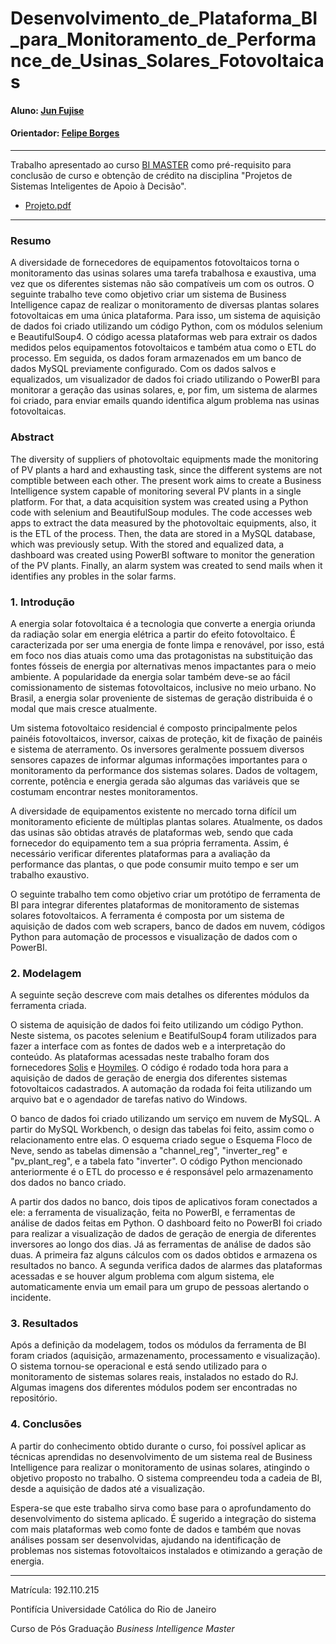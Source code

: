 ﻿# Desenvolvimento_de_Plataforma_BI_para_Monitoramento_de_Performance_de_Usinas_Solares_Fotovoltaicas

#### Aluno: [Jun Fujise](https://github.com/jfujise94)
#### Orientador: [Felipe Borges](https://github.com/FelipeBorgesC)

---

Trabalho apresentado ao curso [BI MASTER](https://ica.puc-rio.ai/bi-master) como pré-requisito para conclusão de curso e obtenção de crédito na disciplina "Projetos de Sistemas Inteligentes de Apoio à Decisão".

- [Projeto.pdf](https://github.com/jfujise94/Trabalho-BI)

---

### Resumo

A diversidade de fornecedores de equipamentos fotovoltaicos torna o monitoramento das usinas solares uma tarefa trabalhosa e exaustiva, uma vez que os diferentes sistemas não são compatíveis um com os outros. O seguinte trabalho teve como objetivo criar um sistema de Business Intelligence capaz de realizar o monitoramento de diversas plantas solares fotovoltaicas em uma única plataforma. Para isso, um sistema de aquisição de dados foi criado utilizando um código Python, com os módulos selenium e BeautifulSoup4. O código acessa plataformas web para extrair os dados medidos pelos equipamentos fotovoltaicos e também atua como o ETL do processo. Em seguida, os dados foram armazenados em um banco de dados MySQL previamente configurado. Com os dados salvos e equalizados, um visualizador de dados foi criado utilizando o PowerBI para monitorar a geração das usinas solares, e, por fim, um sistema de alarmes foi criado, para enviar emails quando identifica algum problema nas usinas fotovoltaicas.

### Abstract
The diversity of suppliers of photovoltaic equipments made the monitoring of PV plants a hard and exhausting task, since the different systems are not comptible between each other. The present work aims to create a Business Intelligence system capable of monitoring several PV plants in a single platform. For that, a data acquisition system was created using a Python code with selenium and BeautifulSoup modules. The code accesses web apps to extract the data measured by the photovoltaic equipments, also, it is the ETL of the process. Then, the data are stored in a MySQL database, which was previously setup. With the stored and equalized data, a dashboard was created using PowerBI software to monitor the generation of the PV plants. Finally, an alarm system was created to send mails when it identifies any probles in the solar farms.


### 1. Introdução

A energia solar fotovoltaica é a tecnologia que converte a energia oriunda da radiação solar em energia elétrica a partir do efeito fotovoltaico. É caracterizada por ser uma energia de fonte limpa e renovável, por isso, está em foco nos dias atuais como uma das protagonistas na substituição das fontes fósseis de energia por alternativas menos impactantes para o meio ambiente. A popularidade da energia solar também deve-se ao fácil comissionamento de sistemas fotovoltaicos, inclusive no meio urbano. No Brasil, a energia solar proveniente de sistemas de geração distribuida é o modal que mais cresce atualmente.

Um sistema fotovoltaico residencial é composto principalmente pelos painéis fotovoltaicos, inversor, caixas de proteção, kit de fixação de painéis e sistema de aterramento. Os inversores geralmente possuem diversos sensores capazes de informar algumas informações importantes para o monitoramento da performance dos sistemas solares. Dados de voltagem, corrente, potência e energia gerada são algumas das variáveis que se costumam encontrar nestes monitoramentos.

A diversidade de equipamentos existente no mercado torna difícil um monitoramento eficiente de múltiplas plantas solares. Atualmente, os dados das usinas são obtidas através de plataformas web, sendo que cada fornecedor do equipamento tem a sua própria ferramenta. Assim, é necessário verificar diferentes plataformas para a avaliação da performance das plantas, o que pode consumir muito tempo e ser um trabalho exaustivo.

O seguinte trabalho tem como objetivo criar um protótipo de ferramenta de BI para integrar diferentes plataformas de monitoramento de sistemas solares fotovoltaicos. A ferramenta é composta por um sistema de aquisição de dados com web scrapers, banco de dados em nuvem, códigos Python para automação de processos e visualização de dados com o PowerBI.

### 2. Modelagem

A seguinte seção descreve com mais detalhes os diferentes módulos da ferramenta criada.

O sistema de aquisição de dados foi feito utilizando um código Python. Neste sistema, os pacotes selenium e BeatifulSoup4 foram utilizados para fazer a interface com as fontes de dados web e a interpretação do conteúdo. As plataformas acessadas neste trabalho foram dos fornecedores [Solis](https://m.ginlong.com/login.html) e [Hoymiles](https://m.hoymiles.com/platform/login). O código é rodado toda hora para a aquisição de dados de geração de energia dos diferentes sistemas fotovoltaicos cadastrados. A automação da rodada foi feita utilizando um arquivo bat e o agendador de tarefas nativo do Windows.

O banco de dados foi criado utilizando um serviço em nuvem de MySQL. A partir do MySQL Workbench, o design das tabelas foi feito, assim como o relacionamento entre elas. O esquema criado segue o Esquema Floco de Neve, sendo as tabelas dimensão a "channel_reg", "inverter_reg" e "pv_plant_reg", e a tabela fato "inverter". O código Python mencionado anteriormente é o ETL do processo e é responsável pelo armazenamento dos dados no banco criado.

A partir dos dados no banco, dois tipos de aplicativos foram conectados a ele: a ferramenta de visualização, feita no PowerBI, e ferramentas de análise de dados feitas em Python. O dashboard feito no PowerBI foi criado para realizar a visualização de dados de geração de energia de diferentes inversores ao longo dos dias. Já as ferramentas de análise de dados são duas. A primeira faz alguns cálculos com os dados obtidos e armazena os resultados no banco. A segunda verifica dados de alarmes das plataformas acessadas e se houver algum problema com algum sistema, ele automaticamente envia um email para um grupo de pessoas alertando o incidente.


### 3. Resultados

Após a definição da modelagem, todos os módulos da ferramenta de BI foram criados (aquisição, armazenamento, processamento e visualização). O sistema tornou-se operacional e está sendo utilizado para o monitoramento de sistemas solares reais, instalados no estado do RJ. Algumas imagens dos diferentes módulos podem ser encontradas no repositório.


### 4. Conclusões

A partir do conhecimento obtido durante o curso, foi possível aplicar as técnicas aprendidas no desenvolvimento de um sistema real de Business Intelligence para realizar o monitoramento de usinas solares, atingindo o objetivo proposto no trabalho. O sistema compreendeu toda a cadeia de BI, desde a aquisição de dados até a visualização.

Espera-se que este trabalho sirva como base para o aprofundamento do desenvolvimento do sistema aplicado. É sugerido a integração do sistema com mais plataformas web como fonte de dados e também que novas análises possam ser desenvolvidas, ajudando na identificação de problemas nos sistemas fotovoltaicos instalados e otimizando a geração de energia.

---

Matrícula: 192.110.215

Pontifícia Universidade Católica do Rio de Janeiro

Curso de Pós Graduação *Business Intelligence Master*
